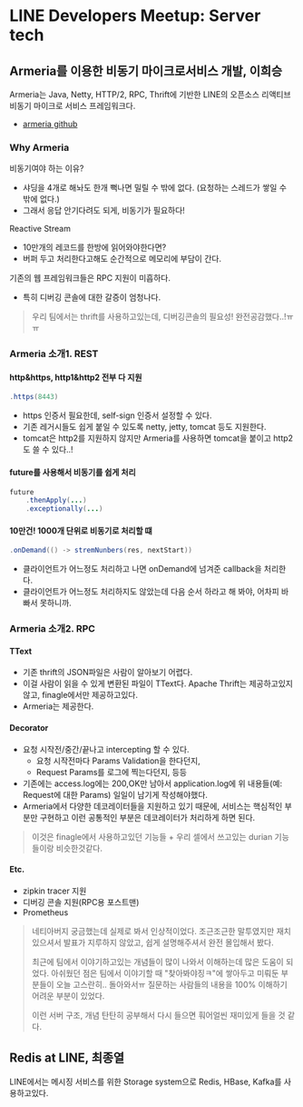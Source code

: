 # LINE Developers Meetup: Server tech

## Armeria를 이용한 비동기 마이크로서비스 개발, 이희승

Armeria는 Java, Netty, HTTP/2, RPC, Thrift에 기반한 LINE의 오픈소스 리액티브 비동기 마이크로 서비스 프레임워크다.

- [armeria github](https://github.com/line/armeria)

### Why Armeria

비동기여야 하는 이유?

- 샤딩을 4개로 해놔도 한개 뻑나면 밀릴 수 밖에 없다. (요청하는 스레드가 쌓일 수 밖에 없다.)
- 그래서 응답 안기다려도 되게, 비동기가 필요하다!

Reactive Stream

- 10만개의 레코드를 한방에 읽어와야한다면? 
- 버퍼 두고 처리한다고해도 순간적으로 메모리에 부담이 간다. 

기존의 웹 프레임워크들은 RPC 지원이 미흡하다.

- 특히 디버깅 콘솔에 대한 갈증이 엄청나다.

> 우리 팀에서는 thrift를 사용하고있는데, 디버깅콘솔의 필요성! 완전공감했다..!ㅠㅠ

### Armeria 소개1. REST

#### http&https, http1&http2 전부 다 지원

```java
.https(8443)
```

- https 인증서 필요한데, self-sign 인증서 설정할 수 있다.
- 기존 레거시들도 쉽게 붙일 수 있도록 netty, jetty, tomcat 등도 지원한다.
- tomcat은 http2를 지원하지 않지만 Armeria를 사용하면 tomcat을 붙이고 http2도 쓸 수 있다..!

#### future를 사용해서 비동기를 쉽게 처리

```java
future
	.thenApply(...)
	.exceptionally(...)
```

#### 10만건! 1000개 단위로 비동기로 처리할 떄

```java
.onDemand(() -> stremNunbers(res, nextStart))
```

- 클라이언트가 어느정도 처리하고 나면 onDemand에 넘겨준 callback을 처리한다.
- 클라이언트가 어느정도 처리하지도 않았는데 다음 순서 하라고 해 봐야, 어차피 바빠서 못하니까.

### Armeria 소개2. RPC

#### TText

- 기존 thrift의 JSON파일은 사람이 알아보기 어렵다.
- 이걸 사람이 읽을 수 있게 변환된 파일이 TText다. Apache Thrift는 제공하고있지 않고, finagle에서만 제공하고있다.
- Armeria는 제공한다.

#### Decorator

- 요청 시작전/중간/끝나고 intercepting 할 수 있다.
	- 요청 시작전마다 Params Validation을 한다던지,
	- Request Params를 로그에 찍는다던지, 등등
- 기존에는 access.log에는 200,OK만 남아서 application.log에 위 내용들(예: Request에 대한 Params) 일일이 남기게 작성해야했다.
- Armeria에서 다양한 데코레이터들을 지원하고 있기 때문에, 서비스는 핵심적인 부분만 구현하고 이런 공통적인 부분은 데코레이터가 처리하게 하면 된다.

> 이것은 finagle에서 사용하고있던 기능들 + 우리 셀에서 쓰고있는 durian 기능들이랑 비슷한것같다.

#### Etc.

- zipkin tracer 지원
- 디버깅 콘솔 지원(RPC용 포스트맨)
- Prometheus

> 네티아버지 궁금했는데 실제로 봐서 인상적이었다. 조근조근한 말투였지만 재치있으셔서 발표가 지루하지 않았고, 쉽게 설명해주셔서 완전 몰입해서 봤다. 
> 
> 최근에 팀에서 이야기하고있는 개념들이 많이 나와서 이해하는데 많은 도움이 되었다.
> 아쉬웠던 점은 팀에서 이야기할 때 "찾아봐야징ㅋ"에 쌓아두고 미뤄둔 부분들이 오늘 고스란히.. 돌아와서ㅠ 질문하는 사람들의 내용을 100% 이해하기 어려운 부분이 있었다. 
>
> 이런 서버 구조, 개념 탄탄히 공부해서 다시 들으면 훠어얼씬 재미있게 들을 것 같다.

## Redis at LINE, 최종열

LINE에서는 메시징 서비스를 위한 Storage system으로 Redis, HBase, Kafka를 사용하고있다. 
